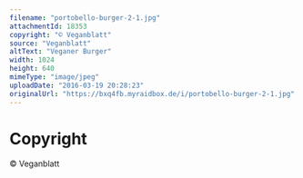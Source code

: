 ```yaml
---
filename: "portobello-burger-2-1.jpg"
attachmentId: 18353
copyright: "© Veganblatt"
source: "Veganblatt"
altText: "Veganer Burger"
width: 1024
height: 640
mimeType: "image/jpeg"
uploadDate: "2016-03-19 20:28:23"
originalUrl: "https://bxq4fb.myraidbox.de/i/portobello-burger-2-1.jpg"
---
```


# Copyright

© Veganblatt
